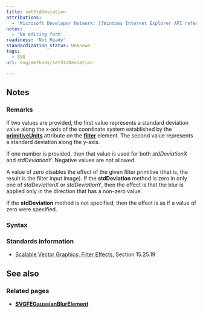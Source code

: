 ```yaml
---
title: setStdDeviation
attributions:
  - 'Microsoft Developer Network: [[Windows Internet Explorer API reference](http://msdn.microsoft.com/en-us/library/ie/hh828809%28v=vs.85%29.aspx) Article]'
notes:
  - 'No editing form'
readiness: 'Not Ready'
standardization_status: Unknown
tags:
  - SVG
uri: svg/methods/setStdDeviation

---
```

## Notes

### Remarks

If two values are provided, the first value represents a standard deviation value along the x-axis of the coordinate system established by the [**primitiveUnits**](/svg/properties/primitiveUnits) attribute on the [**filter**](/svg/elements/filter) element. The second value represents a standard deviation along the y-axis.

If one number is provided, then that value is used for both *stdDeviationX* and *stdDeviationY*. Negative values are not allowed.

A value of zero disables the effect of the given filter primitive (that is, the result is the filter input image). If the **stdDeviation** method is zero in only one of *stdDeviationX* or *stdDeviationY*, then the effect is that the blur is applied only in the direction that has a non-zero value.

If the **stdDeviation** method is not specified, then the effect is as if a value of zero were specified.

### Syntax

### Standards information

-   [Scalable Vector Graphics: Filter Effects](http://go.microsoft.com/fwlink/p/?linkid=226062), Section 15.25.19

## See also

### Related pages

-   [**SVGFEGaussianBlurElement**](/svg/elements/feGaussianBlur)
